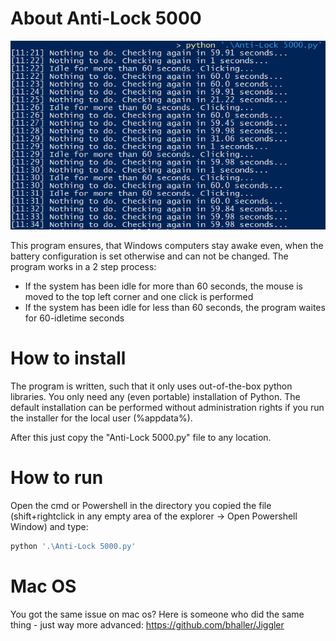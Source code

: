 # About Anti-Lock 5000

![Anti-Lock 5000 in action](https://github.com/xlaech/Anti-Lock-5000/blob/master/screenshot.png)

This program ensures, that Windows computers stay awake even, when the battery configuration is set otherwise and can not be changed.
The program works in a 2 step process:
- If the system has been idle for more than 60 seconds, the mouse is moved to the top left corner and one click is performed
- If the system has been idle for less than 60 seconds, the program waites for 60-idletime seconds

# How to install

The program is written, such that it only uses out-of-the-box python libraries.
You only need any (even portable) installation of Python.
The default installation can be performed without administration rights if you run the installer for the local user (%appdata%).

After this just copy the "Anti-Lock 5000.py" file to any location.

# How to run

Open the cmd or Powershell in the directory you copied the file (shift+rightclick in any empty area of the explorer -> Open Powershell Window) and type:
```bash
python '.\Anti-Lock 5000.py'
```
# Mac OS

You got the same issue on mac os? Here is someone who did the same thing - just way more advanced:
https://github.com/bhaller/Jiggler

